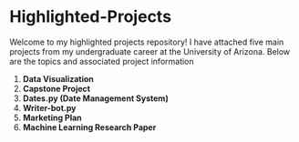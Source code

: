 # Highlighted-Projects

Welcome to my highlighted projects repository! I have attached five main projects from my undergraduate career at the University of Arizona. Below are the topics and associated project information

1. **Data Visualization** 
2. **Capstone Project**
3. **Dates.py (Date Management System)**
4. **Writer-bot.py**
5. **Marketing Plan**
6. **Machine Learning Research Paper**
